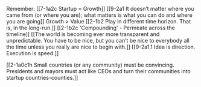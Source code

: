 Remember: [[7-1a2c Startup = Growth]]
	[[9-2a1 It doesn’t matter where you came from (or where you are); what matters is what you can do and where you are going]]
		Growth > Value
			[[2-1b2 Play in different time horizon. That is, in the long-run.]] [[2-1b2c 'Compounding' - Permeate across the timeline]]
				[[The world is becoming ever more transparent and unpredictable. You have to be nice, but you can’t be nice to everybody all the time unless you really are nice to begin with.]]
		[[9-2a1.1 Idea is direction. Execution is speed.]]

[[2-1a0c1h Small countries (or any community) must be convincing. Presidents and mayors must act like CEOs and turn their communities into startup countries-counties.]]
